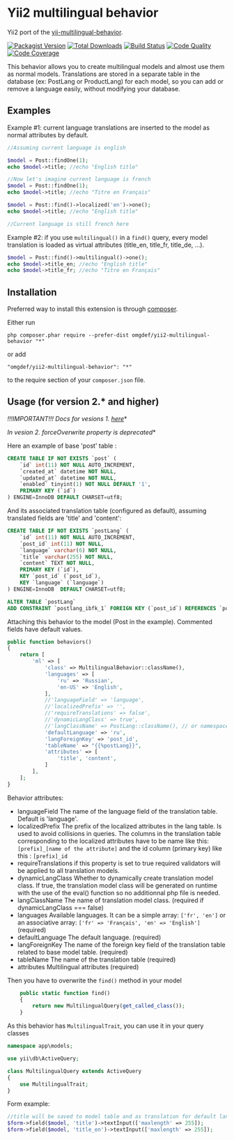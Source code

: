 Yii2 multilingual behavior
==========================
Yii2 port of the [yii-multilingual-behavior](https://github.com/belerophon/yii-multilingual-behavior).

[![Packagist Version](https://img.shields.io/packagist/v/omgdef/yii2-multilingual-behavior.svg?style=flat-square)](https://packagist.org/packages/omgdef/yii2-multilingual-behavior)
[![Total Downloads](https://img.shields.io/packagist/dt/omgdef/yii2-multilingual-behavior.svg?style=flat-square)](https://packagist.org/packages/omgdef/yii2-multilingual-behavior)
[![Build Status](https://img.shields.io/travis/OmgDef/yii2-multilingual-behavior/master.svg?style=flat-square)](https://travis-ci.org/OmgDef/yii2-multilingual-behavior)
[![Code Quality](https://img.shields.io/scrutinizer/g/omgdef/yii2-multilingual-behavior/master.svg?style=flat-square)](https://scrutinizer-ci.com/g/OmgDef/yii2-multilingual-behavior)
[![Code Coverage](https://img.shields.io/scrutinizer/coverage/g/omgdef/yii2-multilingual-behavior/master.svg?style=flat-square)](https://scrutinizer-ci.com/g/OmgDef/yii2-multilingual-behavior)

This behavior allows you to create multilingual models and almost use them as normal models. Translations are stored in a separate table in the database (ex: PostLang or ProductLang) for each model, so you can add or remove a language easily, without modifying your database.

Examples
--------

Example #1: current language translations are inserted to the model as normal attributes by default.

```php
//Assuming current language is english

$model = Post::findOne(1);
echo $model->title; //echo "English title"

//Now let's imagine current language is french 
$model = Post::findOne(1);
echo $model->title; //echo "Titre en Français"

$model = Post::find()->localized('en')->one();
echo $model->title; //echo "English title"

//Current language is still french here
```

Example #2: if you use `multilingual()` in a `find()` query, every model translation is loaded as virtual attributes (title_en, title_fr, title_de, ...).

```php
$model = Post::find()->multilingual()->one();
echo $model->title_en; //echo "English title"
echo $model->title_fr; //echo "Titre en Français"
```

Installation
------------

Preferred way to install this extension is through [composer](http://getcomposer.org/download/).

Either run

```
php composer.phar require --prefer-dist omgdef/yii2-multilingual-behavior "*"
```

or add

```
"omgdef/yii2-multilingual-behavior": "*"
```

to the require section of your `composer.json` file.


Usage (for version 2.* and higher)
-----
**!!!IMPORTANT!!! Docs for vesions 1.* [here](https://github.com/OmgDef/yii2-multilingual-behavior/blob/f91d63403f02c8a3266796b41d197068d7ef7fbb/README.md)**

**In vesion 2.* forceOverwrite property is deprecated**

Here an example of base 'post' table :

```sql
CREATE TABLE IF NOT EXISTS `post` (
    `id` int(11) NOT NULL AUTO_INCREMENT,
    `created_at` datetime NOT NULL,
    `updated_at` datetime NOT NULL,
    `enabled` tinyint(1) NOT NULL DEFAULT '1',
    PRIMARY KEY (`id`)
) ENGINE=InnoDB DEFAULT CHARSET=utf8;
```

And its associated translation table (configured as default), assuming translated fields are 'title' and 'content':

```sql
CREATE TABLE IF NOT EXISTS `postLang` (
    `id` int(11) NOT NULL AUTO_INCREMENT,
    `post_id` int(11) NOT NULL,
    `language` varchar(6) NOT NULL,
    `title` varchar(255) NOT NULL,
    `content` TEXT NOT NULL,
    PRIMARY KEY (`id`),
    KEY `post_id` (`post_id`),
    KEY `language` (`language`)
) ENGINE=InnoDB  DEFAULT CHARSET=utf8;

ALTER TABLE `postLang`
ADD CONSTRAINT `postlang_ibfk_1` FOREIGN KEY (`post_id`) REFERENCES `post` (`id`) ON DELETE CASCADE ON UPDATE CASCADE;
```

Attaching this behavior to the model (Post in the example). Commented fields have default values.

```php
public function behaviors()
{
    return [
        'ml' => [
            'class' => MultilingualBehavior::className(),
            'languages' => [
                'ru' => 'Russian',
                'en-US' => 'English',
            ],
            //'languageField' => 'language',
            //'localizedPrefix' => '',
            //'requireTranslations' => false',
            //'dynamicLangClass' => true',
            //'langClassName' => PostLang::className(), // or namespace/for/a/class/PostLang
            'defaultLanguage' => 'ru',
            'langForeignKey' => 'post_id',
            'tableName' => "{{%postLang}}",
            'attributes' => [
                'title', 'content',
            ]
        ],
    ];
}
```

Behavior attributes:
* languageField The name of the language field of the translation table. Default is 'language'.
* localizedPrefix The prefix of the localized attributes in the lang table. Is used to avoid collisions in queries. The columns in the translation table corresponding to the localized attributes have to be name like this: ```[prefix]_[name of the attribute]``` and the id column (primary key) like this : ```[prefix]_id```
* requireTranslations if this property is set to true required validators will be applied to all translation models.
* dynamicLangClass Whether to dynamically create translation model class. If true, the translation model class will be generated on runtime with the use of the eval() function so no additionnal php file is needed.
* langClassName The name of translation model class. (required if dynamicLangClass === false)
* languages Available languages. It can be a simple array: ```['fr', 'en']``` or an associative array: ```['fr' => 'Français', 'en' => 'English']``` (required)
* defaultLanguage The default language. (required)
* langForeignKey The name of the foreign key field of the translation table related to base model table. (required)
* tableName The name of the translation table (required)
* attributes Multilingual attributes (required)

Then you have to overwrite the `find()` method in your model

```php
    public static function find()
    {
        return new MultilingualQuery(get_called_class());
    }
```

As this behavior has ```MultilingualTrait```, you can use it in your query classes

```php
namespace app\models;

use yii\db\ActiveQuery;

class MultilingualQuery extends ActiveQuery
{
    use MultilingualTrait;
}
```

Form example:
```php
//title will be saved to model table and as translation for default language
$form->field($model, 'title')->textInput(['maxlength' => 255]);
$form->field($model, 'title_en')->textInput(['maxlength' => 255]);
```
